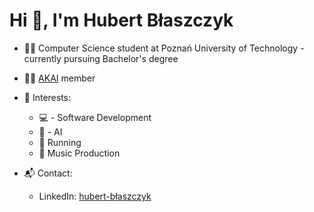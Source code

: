 <h1>Hi 👋, I'm Hubert Błaszczyk</h1>
</tr>

- 👨‍🎓 Computer Science student at Poznań University of Technology - currently pursuing Bachelor's degree
- 🧑‍💻 [AKAI](https://akai.org.pl/) member
- 🔬 Interests:
  - 💻 - Software Development
  - 🧠 - AI
  - 👟 Running
  - 🎺 Music Production

- 📬 Contact:
  - LinkedIn: [hubert-błaszczyk](https://www.linkedin.com/in/hubert-b%C5%82aszczyk-33841424b/)
<!--
**hub-bla/hub-bla** is a ✨ _special_ ✨ repository because its `README.md` (this file) appears on your GitHub profile.

Here are some ideas to get you started:

- 🔭 I’m currently working on ...
- 🌱 I’m currently learning ...
- 👯 I’m looking to collaborate on ...
- 🤔 I’m looking for help with ...
- 💬 Ask me about ...
- 📫 How to reach me: ...
- 😄 Pronouns: ...
- ⚡ Fun fact: ...
-->
